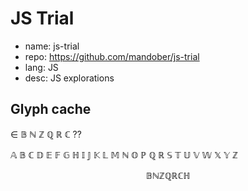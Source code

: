 # JS Trial

- name: js-trial
- repo: https://github.com/mandober/js-trial
- lang: JS
- desc: JS explorations



## Glyph cache

∈
𝔹 ℕ ℤ ℚ ℝ ℂ
⁇


𝔸 𝔹 ℂ 𝔻 𝔼 𝔽 𝔾 ℍ 𝕀 𝕁 𝕂 𝕃 𝕄 ℕ 𝕆 ℙ ℚ ℝ 𝕊 𝕋 𝕌 𝕍 𝕎 𝕏 𝕐 ℤ

$$
\mathbb{B N Z Q R C H}
$$
